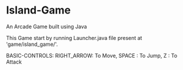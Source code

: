 # Island-Game
An Arcade Game built using Java

This Game start by running Launcher.java file present at 'game/island_game/'.

BASIC-CONTROLS:
RIGHT_ARROW: To Move,
SPACE      : To Jump,
Z          : To Attack
